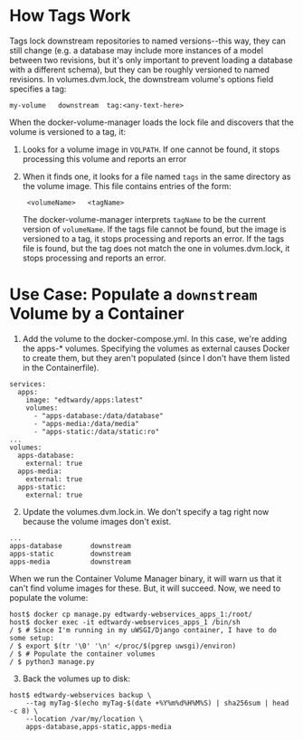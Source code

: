 # How Tags Work

Tags lock downstream repositories to named versions--this way, they can still
change (e.g. a database may include more instances of a model between two
revisions, but it's only important to prevent loading a database with a
different schema), but they can be roughly versioned to named revisions. In
volumes.dvm.lock, the downstream volume's options field specifies a tag:

    my-volume   downstream  tag:<any-text-here>

When the docker-volume-manager loads the lock file and discovers that the
volume is versioned to a tag, it:

1. Looks for a volume image in `VOLPATH`. If one cannot be found, it stops
   processing this volume and reports an error
2. When it finds one, it looks for a file named `tags` in the same
   directory as the volume image. This file contains entries of the form:

        <volumeName>   <tagName>

   The docker-volume-manager interprets `tagName` to be the current version
   of `volumeName`. If the tags file cannot be found, but the image is
   versioned to a tag, it stops processing and reports an error. If the tags
   file is found, but the tag does not match the one in volumes.dvm.lock, it
   stops processing and reports an error.

# Use Case: Populate a `downstream` Volume by a Container

1. Add the volume to the docker-compose.yml. In this case, we're adding the
   apps-* volumes. Specifying the volumes as external causes Docker to create
   them, but they aren't populated (since I don't have them listed in the
   Containerfile).
```
services:
  apps:
    image: "edtwardy/apps:latest"
    volumes:
      - "apps-database:/data/database"
      - "apps-media:/data/media"
      - "apps-static:/data/static:ro"
...
volumes:
  apps-database:
    external: true
  apps-media:
    external: true
  apps-static:
    external: true
```

2. Update the volumes.dvm.lock.in. We don't specify a tag right now because
   the volume images don't exist.
```
...
apps-database       downstream
apps-static         downstream
apps-media          downstream
```

When we run the Container Volume Manager binary, it will warn us that it can't
find volume images for these. But, it will succeed. Now, we need to populate
the volume:

```
host$ docker cp manage.py edtwardy-webservices_apps_1:/root/
host$ docker exec -it edtwardy-webservices_apps_1 /bin/sh
/ $ # Since I'm running in my uWSGI/Django container, I have to do some setup:
/ $ export $(tr '\0' '\n' </proc/$(pgrep uwsgi)/environ)
/ $ # Populate the container volumes
/ $ python3 manage.py
```

3. Back the volumes up to disk:
```
host$ edtwardy-webservices backup \
    --tag myTag-$(echo myTag-$(date +%Y%m%d%H%M%S) | sha256sum | head -c 8) \
    --location /var/my/location \
    apps-database,apps-static,apps-media
```
